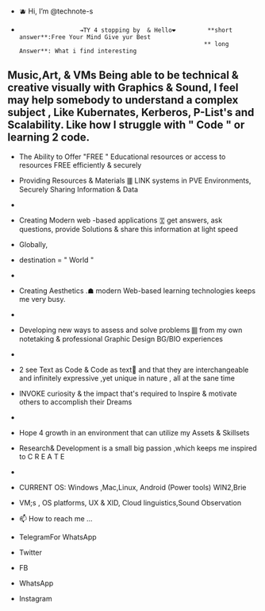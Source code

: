 - 🫐 Hi, I’m @technote-s
-                      ⇥TY 4 stopping by  & Hello❤︎         **short answer**:Free Your Mind Give yur Best
                                                          ** long Answer**: What i find interesting


Music,Art, & VMs
Being able to be technical & creative visually with Graphics & Sound, I feel may help somebody to understand a complex
subject , Like Kubernates, Kerberos, P-List's and Scalability. Like how I struggle with " Code " or learning 2 code. 
-
-  The Ability to Offer "FREE " Educational resources  or access to resources FREE efficiently & securely
-  Providing Resources & Materials 🀫 LINK systems in PVE Environments, Securely Sharing Information & Data
- 
-  Creating Modern web -based applications 🀝 get answers, ask questions, provide Solutions & share this information at light speed
-  Globally,
-  destination = " World "
-
-  Creating Aesthetics .☗ modern Web-based learning technologies keeps me very busy. 
-  
-  Developing new ways to assess and solve problems 🀫 from my own notetaking & professional Graphic Design BG/BIO experiences
-  
-  2 see Text as Code & Code as text🥎 and that they are interchangeable and infinitely expressive ,yet unique in nature , all at the sane time
-  INVOKE curiosity & the impact that's required to  Inspire  & motivate others to accomplish their Dreams
-  
-  Hope 4 growth in an environment that can utilize my Assets & Skillsets
-  Research& Development is a  small big passion ,which keeps me inspired to C R E A T E
-
-  CURRENT OS: Windows ,Mac,Linux, Android (Power tools) WIN2,Brie

- VM;s , OS platforms, UX & XID, Cloud linguistics,Sound Observation

- 📫 How to reach me ...
- TelegramFor WhatsApp
- Twitter
- FB
- WhatsApp
- Instagram

<!---
technote-s/technote-s is a ✨ special ✨ repository because its `README.md` (this file) appears on your GitHub profile.
You can click the Preview link to take a look at your changes.
--->
